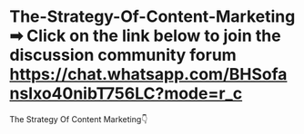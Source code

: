 # The-Strategy-Of-Content-Marketing ➡ Click on the link below to join the discussion community forum https://chat.whatsapp.com/BHSofansIxo40nibT756LC?mode=r_c 
The Strategy Of Content Marketing👇
